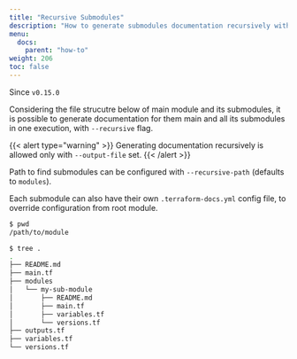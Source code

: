```yaml
---
title: "Recursive Submodules"
description: "How to generate submodules documentation recursively with terraform-docs"
menu:
  docs:
    parent: "how-to"
weight: 206
toc: false
---
```


Since `v0.15.0`

Considering the file strucutre below of main module and its submodules, it is
possible to generate documentation for them main and all its submodules in one
execution, with `--recursive` flag.

{{< alert type="warning" >}}
Generating documentation recursively is allowed only with `--output-file`
set.
{{< /alert >}}

Path to find submodules can be configured with `--recursive-path` (defaults to
`modules`).

Each submodule can also have their own `.terraform-docs.yml` config file, to
override configuration from root module.

```bash
$ pwd
/path/to/module

$ tree .
.
├── README.md
├── main.tf
├── modules
│   └── my-sub-module
│       ├── README.md
│       ├── main.tf
│       ├── variables.tf
│       └── versions.tf
├── outputs.tf
├── variables.tf
└── versions.tf
```
